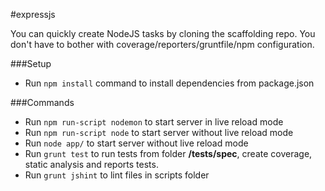 #expressjs

You can quickly create NodeJS tasks by cloning the scaffolding repo. 
You don't have to bother with coverage/reporters/gruntfile/npm configuration.

###Setup
* Run ```npm install``` command to install dependencies from package.json 

###Commands
* Run ```npm run-script nodemon``` to start server in live reload mode
* Run ```npm run-script node``` to start server without live reload mode
* Run ```node app/``` to start server without live reload mode
* Run ```grunt test``` to run tests from folder **/tests/spec**, create coverage, static analysis and reports tests.
* Run ```grunt jshint``` to lint files in scripts folder

